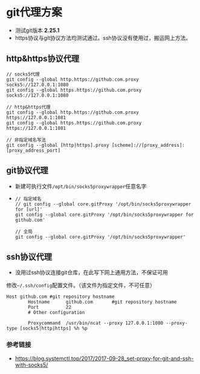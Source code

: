 # git代理方案

* 测试git版本 **2.25.1**
* https协议与git协议方法均测试通过。ssh协议没有使用过，搬运网上方法。

## http&https协议代理

```
// socks5代理
git config --global http.https://github.com.proxy socks5://127.0.0.1:1080
git config --global https.https://github.com.proxy socks5://127.0.0.1:1080

// http&https代理
git config --global http.https://github.com.proxy https://127.0.0.1:1081
git config --global https.https://github.com.proxy https://127.0.0.1:1081

// 非指定域名写法
git config --global [http|https].proxy [scheme]://[proxy_address]:[proxy_address_port]
```

## git协议代理

* 新建可执行文件`/opt/bin/socks5proxywrapper`任意名字

* ```
  // 指定域名
  // git config --global core.gitProxy '/opt/bin/socks5proxywrapper for [url]'
  git config --global core.gitProxy '/opt/bin/socks5proxywrapper for github.com'
  
  // 全局
  git config --global core.gitProxy '/opt/bin/socks5proxywrapper'
  ```

## ssh协议代理

* 没用过ssh协议连接git仓库，在此写下网上通用方法，不保证可用

修改`~/.ssh/config`配置文件。（该文件为指定文件，不可任意）

```
Host github.com #git repository hostname
        Hostname      github.com       #git repository hostname
        Port          22
        # Other configuration
        
        Proxycommand  /usr/bin/ncat --proxy 127.0.0.1:1080 --proxy-type [socks5|http|https] %h %p
```



### 参考链接

* https://blog.systemctl.top/2017/2017-09-28_set-proxy-for-git-and-ssh-with-socks5/
